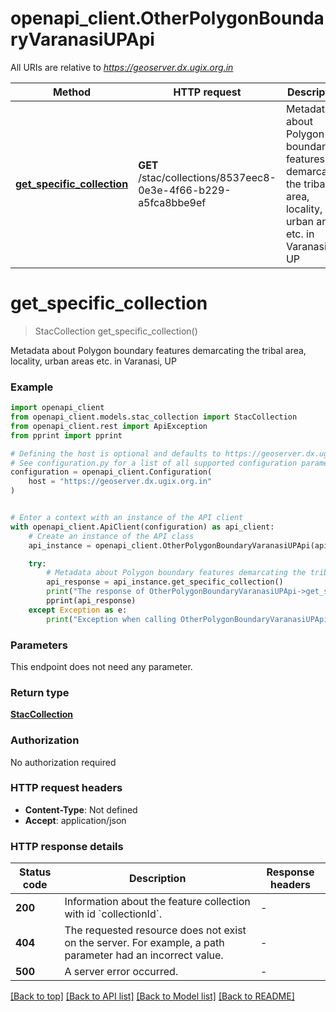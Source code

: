 # openapi_client.OtherPolygonBoundaryVaranasiUPApi

All URIs are relative to *https://geoserver.dx.ugix.org.in*

Method | HTTP request | Description
------------- | ------------- | -------------
[**get_specific_collection**](OtherPolygonBoundaryVaranasiUPApi.md#get_specific_collection) | **GET** /stac/collections/8537eec8-0e3e-4f66-b229-a5fca8bbe9ef | Metadata about Polygon boundary features demarcating the tribal area, locality, urban areas etc. in Varanasi, UP


# **get_specific_collection**
> StacCollection get_specific_collection()

Metadata about Polygon boundary features demarcating the tribal area, locality, urban areas etc. in Varanasi, UP

### Example


```python
import openapi_client
from openapi_client.models.stac_collection import StacCollection
from openapi_client.rest import ApiException
from pprint import pprint

# Defining the host is optional and defaults to https://geoserver.dx.ugix.org.in
# See configuration.py for a list of all supported configuration parameters.
configuration = openapi_client.Configuration(
    host = "https://geoserver.dx.ugix.org.in"
)


# Enter a context with an instance of the API client
with openapi_client.ApiClient(configuration) as api_client:
    # Create an instance of the API class
    api_instance = openapi_client.OtherPolygonBoundaryVaranasiUPApi(api_client)

    try:
        # Metadata about Polygon boundary features demarcating the tribal area, locality, urban areas etc. in Varanasi, UP
        api_response = api_instance.get_specific_collection()
        print("The response of OtherPolygonBoundaryVaranasiUPApi->get_specific_collection:\n")
        pprint(api_response)
    except Exception as e:
        print("Exception when calling OtherPolygonBoundaryVaranasiUPApi->get_specific_collection: %s\n" % e)
```



### Parameters

This endpoint does not need any parameter.

### Return type

[**StacCollection**](StacCollection.md)

### Authorization

No authorization required

### HTTP request headers

 - **Content-Type**: Not defined
 - **Accept**: application/json

### HTTP response details

| Status code | Description | Response headers |
|-------------|-------------|------------------|
**200** | Information about the feature collection with id &#x60;collectionId&#x60;. |  -  |
**404** | The requested resource does not exist on the server. For example, a path parameter had an incorrect value. |  -  |
**500** | A server error occurred. |  -  |

[[Back to top]](#) [[Back to API list]](../README.md#documentation-for-api-endpoints) [[Back to Model list]](../README.md#documentation-for-models) [[Back to README]](../README.md)

